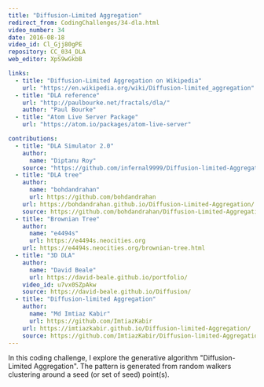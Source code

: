 ```yaml
---
title: "Diffusion-Limited Aggregation"
redirect_from: CodingChallenges/34-dla.html
video_number: 34
date: 2016-08-18
video_id: Cl_Gjj80gPE
repository: CC_034_DLA
web_editor: XpS9wGkbB

links:
  - title: "Diffusion-Limited Aggregation on Wikipedia"
    url: "https://en.wikipedia.org/wiki/Diffusion-limited_aggregation"
  - title: "DLA reference"
    url: "http://paulbourke.net/fractals/dla/"
    author: "Paul Bourke"
  - title: "Atom Live Server Package"
    url: "https://atom.io/packages/atom-live-server"

contributions:
  - title: "DLA Simulator 2.0"
    author:
      name: "Diptanu Roy"
    source: "https://github.com/infernal9999/Diffusion-limited-Aggregation"
  - title: "DLA tree"
    author:
      name: "bohdandrahan"
      url: https://github.com/bohdandrahan
    url: https://bohdandrahan.github.io/Diffusion-Limited-Aggregation/
    source: https://github.com/bohdandrahan/Diffusion-Limited-Aggregation
  - title: "Brownian Tree"
    author:
      name: "e4494s"
      url: https://e4494s.neocities.org
    url: https://e4494s.neocities.org/brownian-tree.html
  - title: "3D DLA"
    author:
      name: "David Beale"
      url: https://david-beale.github.io/portfolio/
    video_id: u7vx0SZpAkw
    source: https://david-beale.github.io/Diffusion/
  - title: "Diffusion-limited Aggregation"
    author:
      name: "Md Imtiaz Kabir"
      url: https://github.com/ImtiazKabir
    url: https://imtiazkabir.github.io/Diffusion-limited-Aggregation/
    source: https://github.com/ImtiazKabir/Diffusion-limited-Aggregation
---
```

In this coding challenge, I explore the generative algorithm "Diffusion-Limited Aggregation". The pattern is generated from random walkers clustering around a seed (or set of seed) point(s).
